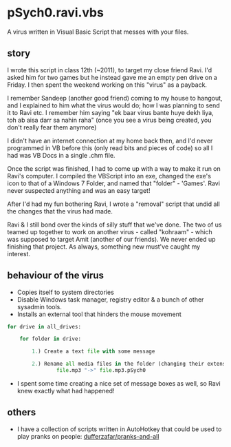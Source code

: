 
# pSych0.ravi.vbs

A virus written in Visual Basic Script that messes with your files.

## story

I wrote this script in class 12th (~2011), to target my close friend Ravi. 
I'd asked him for two games but he instead gave me an empty pen drive on a Friday.
I then spent the weekend working on this "virus" as a payback.

I remember Sandeep (another good friend) coming to my house to hangout, and I explained to him what the virus would do; how I was planning to send it to Ravi etc. 
I remember him saying "ek baar virus bante huye dekh liya, toh ab aisa darr sa nahin raha" (once you see a virus being created, you don't really fear them anymore)

I didn't have an internet connection at my home back then, and I'd never programmed in VB before this (only read bits and pieces of code) so all I had was VB Docs in a single .chm file.

Once the script was finished, I had to come up with a way to make it run on Ravi's computer.
I compiled the VBScript into an exe, changed the exe's icon to that of a Windows 7 Folder, and named that "folder" - 'Games'.
Ravi never suspected anything and was an easy target!

After I'd had my fun bothering Ravi, I wrote a "removal" script that undid all the changes that the virus had made.

Ravi & I still bond over the kinds of silly stuff that we've done.
The two of us teamed up together to work on another virus - called "kohraam" - which was supposed to target Amit (another of our friends). 
We never ended up finishing that project. 
As always, something new must've caught my interest.

## behaviour of the virus

* Copies itself to system directories
* Disable Windows task manager, registry editor & a bunch of other sysadmin tools.
* Installs an external tool that hinders the mouse movement

```python
for drive in all_drives:

    for folder in drive:

        1.) Create a text file with some message

        2.) Rename all media files in the folder (changing their extension):
                file.mp3 "->" file.mp3.pSych0
```

* I spent some time creating a nice set of message boxes as well, so Ravi knew exactly what had happened!

## others

* I have a collection of scripts written in AutoHotkey that could be used to play pranks on people: [dufferzafar/pranks-and-all](https://github.com/dufferzafar/pranks-and-all)
